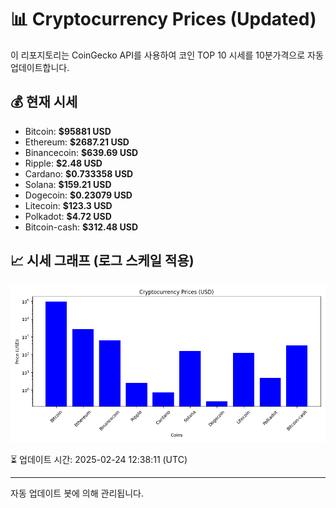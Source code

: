 
# 📊 Cryptocurrency Prices (Updated)

이 리포지토리는 CoinGecko API를 사용하여 코인 TOP 10 시세를 10분가격으로 자동 업데이트합니다.

## 💰 현재 시세
- Bitcoin: **$95881 USD**
- Ethereum: **$2687.21 USD**
- Binancecoin: **$639.69 USD**
- Ripple: **$2.48 USD**
- Cardano: **$0.733358 USD**
- Solana: **$159.21 USD**
- Dogecoin: **$0.23079 USD**
- Litecoin: **$123.3 USD**
- Polkadot: **$4.72 USD**
- Bitcoin-cash: **$312.48 USD**

## 📈 시세 그래프 (로그 스케일 적용)
![Crypto Prices](crypto_prices.png)

⏳ 업데이트 시간: 2025-02-24 12:38:11 (UTC)

---
자동 업데이트 봇에 의해 관리됩니다.
